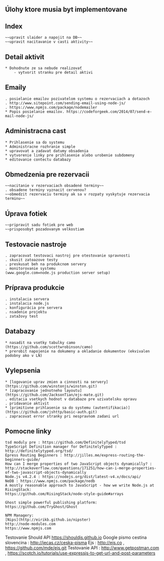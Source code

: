 ## Úlohy ktore musia byt implementovane
    
## Index 
    ~~upravit slaider a napojit na DB~~
    ~~upravit nacitavanie v casti aktivity~~
       
## Detail aktivit
    * Dohodnute ze sa nebude realizovať
        - vytvorit stranku pre detail aktivi
        
## Emaily
    . posielanie emailov pozivatelom systemu o rezervaciach a dotazoch
    . http://www.sitepoint.com/sending-email-using-node-js/
    . https://www.npmjs.com/package/nodemailer
    * Popis posielanie emailov. https://codeforgeek.com/2014/07/send-e-mail-node-js/
    
## Administracna cast 
    * Prihlasenie sa do systemu
    * Administracne rozhranie simple
    * upravovat a zadavat datumy obsadenia
    * vytvorenie linky pre prihlasenie alebo urobenie subdomeny 
    * editovanie contectu databazy
    
## Obmedzenia pre rezervacii
    ~~nacitanie v rezervaciach obsadené terminy~~
    . obsadene terminy vyznacit cervenou? 
    ~~obmedzit rezervaciu terminy ak sa v rozpaty vyskytuje rezervacia terminu~~

## Úprava fotiek
    ~~pripravit sadu fotiek pre web
    ~~prisposobyt pozadovanym velkostiam
    
## Testovacie nastroje
    . zapracovat testovaci nastroj pre otestovanie spravnosti 
    . skusit zatoazove testy 
    . preskusat beh na produkcnom servery
    . monitorovanie systemu
    (www.google.com=node.js production server setup)
    
## Príprava produkcie
    . instalacia servera
    . instalacia node.js
    . konfigurácia pre servera
    . nsadenie projektu
    . zatažovy test

## Databazy
    * nasadit na vsetky tabulky camo (https://github.com/scottwrobinson/camo)
    * prerobit napojenie na dokumeny a okladanie dokumentov (ekvivalen podobny ako v LN)
    
## Vylepsenia
    * [logovanie uprav zmien a cinnosti na servery] (https://github.com/winstonjs/winston.git)
    * [zapracovanie jednotneho layoutu] (https://github.com/JacksonTian/ejs-mate.git)
    . editacia vsetkych hodnot v databaze pre uzivatelsku opravu 
    . pridavanie aktivit
    * [primitivne prihlasenie sa do systemu (autentifikacia)] (https://github.com/jshttp/basic-auth.git)
    . zapracovat error stranky pri nespravnom zadani url
     
## Pomocne linky
    tsd moduly pre : https://github.com/DefinitelyTyped/tsd
    TypeScript Definition manager for DefinitelyTyped : http://definitelytyped.org/tsd/
    Epress Routing Beginners : http://jilles.me/express-routing-the-beginners-guide/
    How can I merge properties of two JavaScript objects dynamically? : http://stackoverflow.com/questions/171251/how-can-i-merge-properties-of-two-javascript-objects-dynamically
    Node.js v4.2.4 : https://nodejs.org/dist/latest-v4.x/docs/api/ 
    NeDB : https://www.npmjs.com/package/nedb
    A mostly reasonable approach to JavaScript - how we write Node.js at RisingStack:
    https://github.com/RisingStack/node-style-guide#arrays
    
    Ghost simple powerful publishing platform: https://github.com/TryGhost/Ghost
    
    NPM Managery:
    [Nips](http://eirikb.github.io/nipster)
    http://node-modules.com
    https://www.npmjs.com
        
   Testovanie Should API https://shouldjs.github.io
   Google pismo cestina slovencina : http://jecas.cz/ceska-pisma
   Ejs : http://ejs.co , https://github.com/mde/ejs.git
   Testovanie API : http://www.getpostman.com , https://scotch.io/tutorials/use-expressjs-to-get-url-and-post-parameters